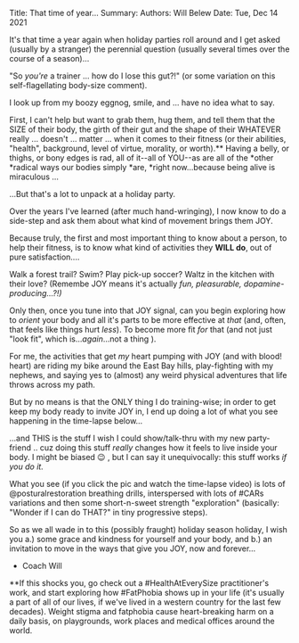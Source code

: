 Title:   That time of year…
Summary: 
Authors: Will Belew
Date:    Tue, Dec 14 2021
        

It's that time a year again when holiday parties roll around and I get asked (usually by a stranger) the perennial question (usually several times over the course of a season)…

"So *you're* a trainer ... how do I lose this gut?!" (or some variation on this self-flagellating body-size comment).

I look up from my boozy eggnog, smile, and ... have no idea what to say.

First, I can't help but want to grab them, hug them, and tell them that the SIZE of their body, the girth of their gut and the shape of their WHATEVER really ... doesn't ... matter ... when it comes to their fitness (or their abilities, "health", background, level of virtue, morality, or worth).** Having a belly, or thighs, or bony edges is rad, all of it--all of YOU--as are all of the *other *radical ways our bodies simply *are, *right now...because being alive is miraculous ...

...But that's a lot to unpack at a holiday party.

Over the years I've learned (after much hand-wringing), I now know to do a side-step and ask them about what kind of movement brings them JOY.

Because truly, the first and most important thing to know about a person, to help their fitness, is to know what kind of activities they **WILL do**, out of pure satisfaction....

Walk a forest trail? Swim? Play pick-up soccer? Waltz in the kitchen with their love? (Remembe JOY means it's actually *fun,* *pleasurable, dopamine-producing...?!)*

Only then, once you tune into that JOY signal, can you begin exploring how to *orient* your body and all it's parts to be more effective at *that* (and, often, that feels like things hurt *less*). To become more fit *for* that (and not just "look fit", which is...*again*...not a thing ).

For me, the activities that get *my* heart pumping with JOY (and with blood! heart) are riding my bike around the East Bay hills, play-fighting with my nephews, and saying yes to (almost) any weird physical adventures that life throws across my path.

But by no means is that the ONLY thing I do training-wise; in order to get keep my body ready to invite JOY in, I end up doing a lot of what you see happening in the time-lapse below...

...and THIS is the stuff I wish I could show/talk-thru with my new party-friend .. cuz doing this stuff *really* changes how it feels to live inside your body. I might be biased 😉 , but I can say it unequivocally: this stuff works *if you do it.*

What you see (if you click the pic and watch the time-lapse video) is lots of @posturalrestoration breathing drills, interspersed with lots of #CARs variations and then some short-n-sweet strength "exploration" (basically: "Wonder if I can do THAT?" in tiny progressive steps).

So as we all wade in to this (possibly fraught) holiday season holiday, I wish you a.) some grace and kindness for yourself and your body, and b.) an invitation to move in the ways that give you JOY, now and forever...

- Coach Will

**If this shocks you, go check out a #HealthAtEverySize practitioner's work, and start exploring how #FatPhobia shows up in your life (it's usually a part of all of our lives, if we've lived in a western country for the last few decades). Weight stigma and fatphobia cause heart-breaking harm on a daily basis, on playgrounds, work places and medical offices around the world.

